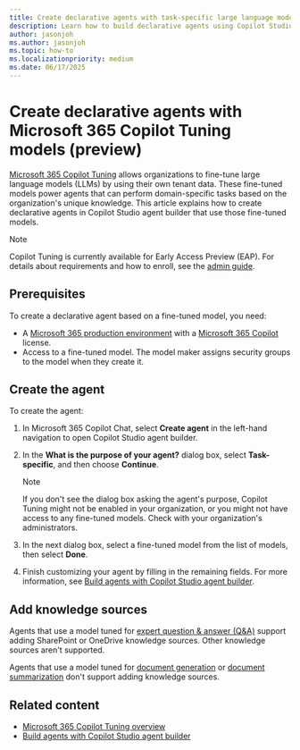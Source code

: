 ```yaml
---
title: Create declarative agents with task-specific large language models tuned with Microsoft 365 Copilot Tuning (preview)
description: Learn how to build declarative agents using Copilot Studio agent builder that use task-specific large language models tuned with Microsoft 365 Copilot tuning
author: jasonjoh
ms.author: jasonjoh
ms.topic: how-to
ms.localizationpriority: medium
ms.date: 06/17/2025
---
```


# Create declarative agents with Microsoft 365 Copilot Tuning models (preview)

[Microsoft 365 Copilot Tuning](/copilot/microsoft-365/copilot-tuning-overview) allows organizations to fine-tune large language models (LLMs) by using their own tenant data. These fine-tuned models power agents that can perform domain-specific tasks based on the organization's unique knowledge. This article explains how to create declarative agents in Copilot Studio agent builder that use those fine-tuned models.

> [!NOTE]
> Copilot Tuning is currently available for Early Access Preview (EAP). For details about requirements and how to enroll, see the [admin guide](/copilot/microsoft-365/copilot-tuning-admin-guide).

## Prerequisites

To create a declarative agent based on a fine-tuned model, you need:

- A [Microsoft 365 production environment](/copilot/microsoft-365/microsoft-365-copilot-overview#availability) with a [Microsoft 365 Copilot](https://www.microsoft.com/microsoft-365/copilot/enterprise#FAQ) license.
- Access to a fine-tuned model. The model maker assigns security groups to the model when they create it.

## Create the agent

To create the agent:

1. In Microsoft 365 Copilot Chat, select **Create agent** in the left-hand navigation to open Copilot Studio agent builder.

1. In the **What is the purpose of your agent?** dialog box, select **Task-specific**, and then choose **Continue**.

    > [!NOTE]
    > If you don't see the dialog box asking the agent's purpose, Copilot Tuning might not be enabled in your organization, or you might not have access to any fine-tuned models. Check with your organization's administrators.

1. In the next dialog box, select a fine-tuned model from the list of models, then select **Done**.

1. Finish customizing your agent by filling in the remaining fields. For more information, see [Build agents with Copilot Studio agent builder](copilot-studio-agent-builder-build.md).

## Add knowledge sources

Agents that use a model tuned for [expert question & answer (Q&A)](/copilot/microsoft-365/copilot-tuning-expert-qa) support adding SharePoint or OneDrive knowledge sources. Other knowledge sources aren't supported.

Agents that use a model tuned for [document generation](/copilot/microsoft-365/copilot-tuning-doc-generation) or [document summarization](/copilot/microsoft-365/copilot-tuning-summarization) don't support adding knowledge sources.

## Related content

- [Microsoft 365 Copilot Tuning overview](/copilot/microsoft-365/copilot-tuning-overview)
- [Build agents with Copilot Studio agent builder](copilot-studio-agent-builder-build.md)
